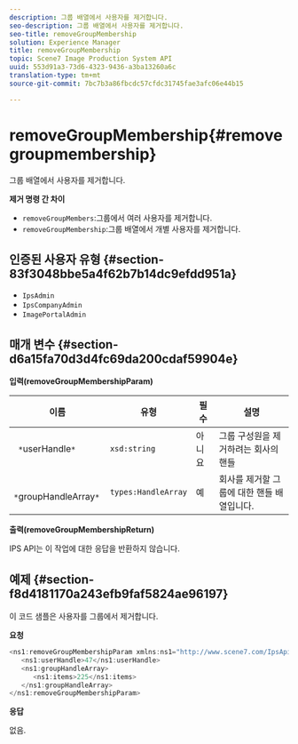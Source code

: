 ```yaml
---
description: 그룹 배열에서 사용자를 제거합니다.
seo-description: 그룹 배열에서 사용자를 제거합니다.
seo-title: removeGroupMembership
solution: Experience Manager
title: removeGroupMembership
topic: Scene7 Image Production System API
uuid: 553d91a3-73d6-4323-9436-a3ba13260a6c
translation-type: tm+mt
source-git-commit: 7bc7b3a86fbcdc57cfdc31745fae3afc06e44b15

---
```



# removeGroupMembership{#removegroupmembership}

그룹 배열에서 사용자를 제거합니다.

**제거 명령 간 차이**

* `removeGroupMembers`:그룹에서 여러 사용자를 제거합니다.
* `removeGroupMembership`:그룹 배열에서 개별 사용자를 제거합니다.

## 인증된 사용자 유형 {#section-83f3048bbe5a4f62b7b14dc9efdd951a}

* `IpsAdmin`
* `IpsCompanyAdmin`
* `ImagePortalAdmin`

## 매개 변수 {#section-d6a15fa70d3d4fc69da200cdaf59904e}

**입력(removeGroupMembershipParam)**

| 이름 | 유형 | 필수 | 설명 |
|---|---|---|---|
| ` *`userHandle`*` | `xsd:string` | 아니요 | 그룹 구성원을 제거하려는 회사의 핸들 |
| ` *`groupHandleArray`*` | `types:HandleArray` | 예 | 회사를 제거할 그룹에 대한 핸들 배열입니다. |

**출력(removeGroupMembershipReturn)**

IPS API는 이 작업에 대한 응답을 반환하지 않습니다.

## 예제 {#section-f8d4181170a243efb9faf5824ae96197}

이 코드 샘플은 사용자를 그룹에서 제거합니다.

**요청**

```java
<ns1:removeGroupMembershipParam xmlns:ns1="http://www.scene7.com/IpsApi/xsd">
   <ns1:userHandle>47</ns1:userHandle>
   <ns1:groupHandleArray>
      <ns1:items>225</ns1:items>
   </ns1:groupHandleArray>
</ns1:removeGroupMembershipParam>
```

**응답**

없음.
